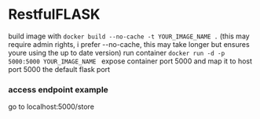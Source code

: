 # RestfulFLASK

build image with `docker build --no-cache -t YOUR_IMAGE_NAME .` (this may require admin rights, i prefer --no-cache, this may take longer but ensures youre using the up to date version)
run container `docker run -d -p 5000:5000 YOUR_IMAGE_NAME ` expose container port 5000 and map it to host port 5000 the default flask port

### access endpoint example

go to localhost:5000/store

